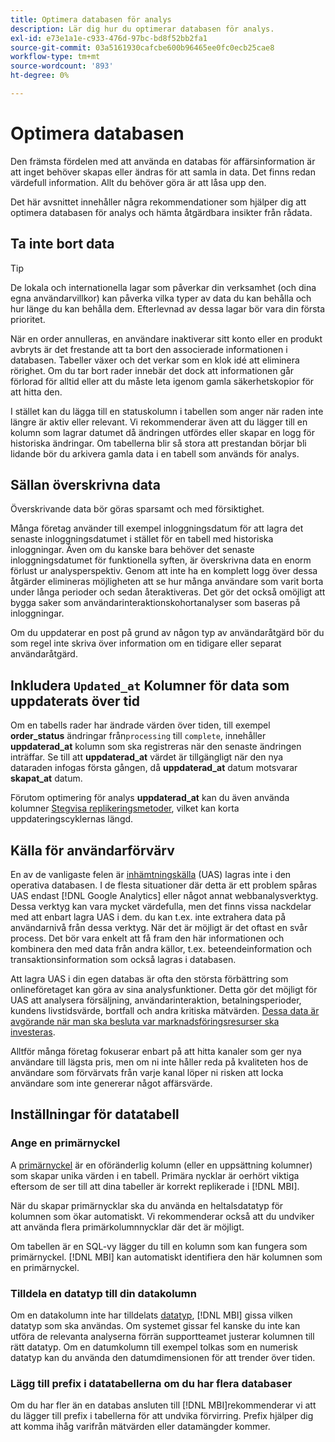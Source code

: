 ```yaml
---
title: Optimera databasen för analys
description: Lär dig hur du optimerar databasen för analys.
exl-id: e73e1a1e-c933-476d-97bc-bd8f52bb2fa1
source-git-commit: 03a5161930cafcbe600b96465ee0fc0ecb25cae8
workflow-type: tm+mt
source-wordcount: '893'
ht-degree: 0%

---
```


# Optimera databasen

Den främsta fördelen med att använda en databas för affärsinformation är att inget behöver skapas eller ändras för att samla in data. Det finns redan värdefull information. Allt du behöver göra är att låsa upp den.

Det här avsnittet innehåller några rekommendationer som hjälper dig att optimera databasen för analys och hämta åtgärdbara insikter från rådata.

## Ta inte bort data

>[!TIP]
>
>De lokala och internationella lagar som påverkar din verksamhet (och dina egna användarvillkor) kan påverka vilka typer av data du kan behålla och hur länge du kan behålla dem. Efterlevnad av dessa lagar bör vara din första prioritet.

När en order annulleras, en användare inaktiverar sitt konto eller en produkt avbryts är det frestande att ta bort den associerade informationen i databasen. Tabeller växer och det verkar som en klok idé att eliminera rörighet. Om du tar bort rader innebär det dock att informationen går förlorad för alltid eller att du måste leta igenom gamla säkerhetskopior för att hitta den.

I stället kan du lägga till en statuskolumn i tabellen som anger när raden inte längre är aktiv eller relevant. Vi rekommenderar även att du lägger till en kolumn som lagrar datumet då ändringen utfördes eller skapar en logg för historiska ändringar. Om tabellerna blir så stora att prestandan börjar bli lidande bör du arkivera gamla data i en tabell som används för analys.

## Sällan överskrivna data

Överskrivande data bör göras sparsamt och med försiktighet.

Många företag använder till exempel inloggningsdatum för att lagra det senaste inloggningsdatumet i stället för en tabell med historiska inloggningar. Även om du kanske bara behöver det senaste inloggningsdatumet för funktionella syften, är överskrivna data en enorm förlust ur analysperspektiv. Genom att inte ha en komplett logg över dessa åtgärder elimineras möjligheten att se hur många användare som varit borta under långa perioder och sedan återaktiveras. Det gör det också omöjligt att bygga saker som användarinteraktionskohortanalyser som baseras på inloggningar.

Om du uppdaterar en post på grund av någon typ av användaråtgärd bör du som regel inte skriva över information om en tidigare eller separat användaråtgärd.

## Inkludera `Updated_at` Kolumner för data som uppdaterats över tid

Om en tabells rader har ändrade värden över tiden, till exempel **order\_status** ändringar från`processing` till `complete`, innehåller **uppdaterad\_at** kolumn som ska registreras när den senaste ändringen inträffar. Se till att **uppdaterad\_at** värdet är tillgängligt när den nya dataraden infogas första gången, då **uppdaterad\_at** datum motsvarar **skapat\_at** datum.

Förutom optimering för analys **uppdaterad\_at** kan du även använda kolumner [Stegvisa replikeringsmetoder](../data-analyst/data-warehouse-mgr/cfg-replication-methods.md), vilket kan korta uppdateringscyklernas längd.

## Källa för användarförvärv

En av de vanligaste felen är [inhämtningskälla](../data-analyst/analysis/google-track-user-acq.md) (UAS) lagras inte i den operativa databasen. I de flesta situationer där detta är ett problem spåras UAS endast [!DNL Google Analytics] eller något annat webbanalysverktyg. Dessa verktyg kan vara mycket värdefulla, men det finns vissa nackdelar med att enbart lagra UAS i dem. du kan t.ex. inte extrahera data på användarnivå från dessa verktyg. När det är möjligt är det oftast en svår process. Det bör vara enkelt att få fram den här informationen och kombinera den med data från andra källor, t.ex. beteendeinformation och transaktionsinformation som också lagras i databasen.

Att lagra UAS i din egen databas är ofta den största förbättring som onlineföretaget kan göra av sina analysfunktioner. Detta gör det möjligt för UAS att analysera försäljning, användarinteraktion, betalningsperioder, kundens livstidsvärde, bortfall och andra kritiska mätvärden. [Dessa data är avgörande när man ska besluta var marknadsföringsresurser ska investeras](../data-analyst/analysis/most-value-source-channel.md).

Alltför många företag fokuserar enbart på att hitta kanaler som ger nya användare till lägsta pris, men om ni inte håller reda på kvaliteten hos de användare som förvärvats från varje kanal löper ni risken att locka användare som inte genererar något affärsvärde.

## Inställningar för datatabell

### Ange en primärnyckel

A [primärnyckel](http://en.wikipedia.org/wiki/Unique_key) är en oföränderlig kolumn (eller en uppsättning kolumner) som skapar unika värden i en tabell. Primära nycklar är oerhört viktiga eftersom de ser till att dina tabeller är korrekt replikerade i [!DNL MBI].

När du skapar primärnycklar ska du använda en heltalsdatatyp för kolumnen som ökar automatiskt. Vi rekommenderar också att du undviker att använda flera primärkolumnnycklar där det är möjligt.

Om tabellen är en SQL-vy lägger du till en kolumn som kan fungera som primärnyckel. [!DNL MBI] kan automatiskt identifiera den här kolumnen som en primärnyckel.

### Tilldela en datatyp till din datakolumn

Om en datakolumn inte har tilldelats [datatyp](http://en.wikipedia.org/wiki/Data_type), [!DNL MBI] gissa vilken datatyp som ska användas. Om systemet gissar fel kanske du inte kan utföra de relevanta analyserna förrän supportteamet justerar kolumnen till rätt datatyp. Om en datumkolumn till exempel tolkas som en numerisk datatyp kan du använda den datumdimensionen för att trender över tiden.

### Lägg till prefix i datatabellerna om du har flera databaser

Om du har fler än en databas ansluten till [!DNL MBI]rekommenderar vi att du lägger till prefix i tabellerna för att undvika förvirring. Prefix hjälper dig att komma ihåg varifrån mätvärden eller datamängder kommer.
